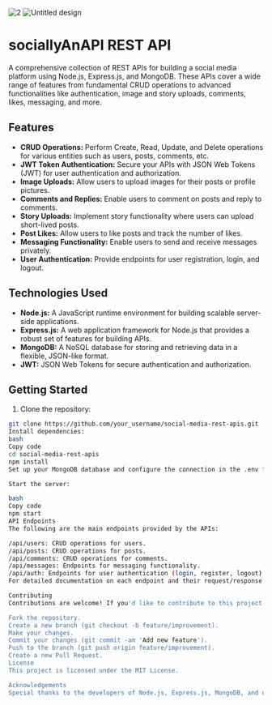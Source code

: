 ![2](https://github.com/aditya2op/sociallyAnAPI/assets/140917322/b105e2da-d45d-42a1-b5bc-c63179060bbc)
![Untitled design](https://github.com/aditya2op/sociallyAnAPI/assets/140917322/06273e12-dfd0-4458-ba60-9f453bff3f45)

# sociallyAnAPI REST API



A comprehensive collection of REST APIs for building a social media platform using Node.js, Express.js, and MongoDB. These APIs cover a wide range of features from fundamental CRUD operations to advanced functionalities like authentication, image and story uploads, comments, likes, messaging, and more.

## Features

- **CRUD Operations:** Perform Create, Read, Update, and Delete operations for various entities such as users, posts, comments, etc.
- **JWT Token Authentication:** Secure your APIs with JSON Web Tokens (JWT) for user authentication and authorization.
- **Image Uploads:** Allow users to upload images for their posts or profile pictures.
- **Comments and Replies:** Enable users to comment on posts and reply to comments.
- **Story Uploads:** Implement story functionality where users can upload short-lived posts.
- **Post Likes:** Allow users to like posts and track the number of likes.
- **Messaging Functionality:** Enable users to send and receive messages privately.
- **User Authentication:** Provide endpoints for user registration, login, and logout.

## Technologies Used

- **Node.js:** A JavaScript runtime environment for building scalable server-side applications.
- **Express.js:** A web application framework for Node.js that provides a robust set of features for building APIs.
- **MongoDB:** A NoSQL database for storing and retrieving data in a flexible, JSON-like format.
- **JWT:** JSON Web Tokens for secure authentication and authorization.

## Getting Started

1. Clone the repository:

```bash
git clone https://github.com/your_username/social-media-rest-apis.git
Install dependencies:
bash
Copy code
cd social-media-rest-apis
npm install
Set up your MongoDB database and configure the connection in the .env file.

Start the server:

bash
Copy code
npm start
API Endpoints
The following are the main endpoints provided by the APIs:

/api/users: CRUD operations for users.
/api/posts: CRUD operations for posts.
/api/comments: CRUD operations for comments.
/api/messages: Endpoints for messaging functionality.
/api/auth: Endpoints for user authentication (login, register, logout).
For detailed documentation on each endpoint and their request/response formats, refer to the API documentation.

Contributing
Contributions are welcome! If you'd like to contribute to this project, please follow these steps:

Fork the repository.
Create a new branch (git checkout -b feature/improvement).
Make your changes.
Commit your changes (git commit -am 'Add new feature').
Push to the branch (git push origin feature/improvement).
Create a new Pull Request.
License
This project is licensed under the MIT License.

Acknowledgements
Special thanks to the developers of Node.js, Express.js, MongoDB, and other open-source libraries used in this project.
